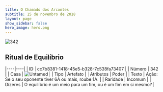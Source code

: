 ```yaml
---
title: O Chamado dos Arcontes
subtitle: 15 de novembro de 2018
layout: page
show_sidebar: false
hero_image: hero.png
---
```


![342](https://cdn.keyforgegame.com/media/card_front/pt/341_342_CCCJH6Q4C2GR_pt.png)

## Ritual de Equilíbrio

|----|----|
| ID | cc7b8381-1418-45e5-b328-7c538fa73407 |
| Número | 342 |
| Casa | ![Untamed](https://archonarcana.com/images/thumb/b/bd/Untamed.png/22px-Untamed.png "Indomados") |
| Tipo | Artefato |
| Atributos | Poder |
| Texto | Ação: Se o seu oponente tiver 6A ou mais, roube 1A. |
| Raridade | Incomum |
| Dizeres | O equilíbrio é um meio para um fim,  ou é um fim em si mesmo? |

